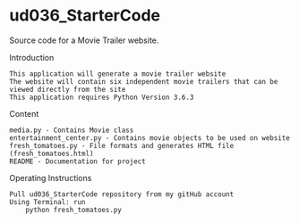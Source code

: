 # ud036_StarterCode
Source code for a Movie Trailer website.

Introduction

    This application will generate a movie trailer website
    The website will contain six independent movie trailers that can be viewed directly from the site
    This application requires Python Version 3.6.3
    
Content

    media.py - Contains Movie class
    entertainment_center.py - Contains movie objects to be used on website
    fresh_tomatoes.py - File formats and generates HTML file (fresh_tomatoes.html)
    README - Documentation for project
    
Operating Instructions

    Pull ud036_StarterCode repository from my gitHub account
    Using Terminal: run
        python fresh_tomatoes.py

